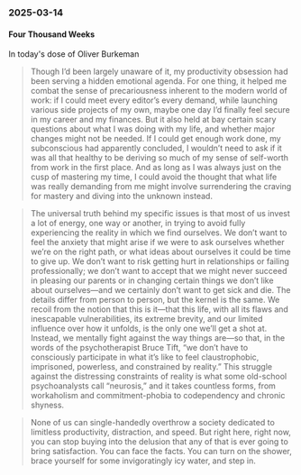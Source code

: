 ### 2025-03-14
#### Four Thousand Weeks
In today's dose of Oliver Burkeman

> Though I’d been largely unaware of it, my productivity obsession had been serving a hidden emotional agenda. For one thing, it helped me combat the sense of precariousness inherent to the modern world of work: if I could meet every editor’s every demand, while launching various side projects of my own, maybe one day I’d finally feel secure in my career and my finances. But it also held at bay certain scary questions about what I was doing with my life, and whether major changes might not be needed. If I could get enough work done, my subconscious had apparently concluded, I wouldn’t need to ask if it was all that healthy to be deriving so much of my sense of self-worth from work in the first place. And as long as I was always just on the cusp of mastering my time, I could avoid the thought that what life was really demanding from me might involve surrendering the craving for mastery and diving into the unknown instead.

> The universal truth behind my specific issues is that most of us invest a lot of energy, one way or another, in trying to avoid fully experiencing the reality in which we find ourselves. We don’t want to feel the anxiety that might arise if we were to ask ourselves whether we’re on the right path, or what ideas about ourselves it could be time to give up. We don’t want to risk getting hurt in relationships or failing professionally; we don’t want to accept that we might never succeed in pleasing our parents or in changing certain things we don’t like about ourselves—and we certainly don’t want to get sick and die. The details differ from person to person, but the kernel is the same. We recoil from the notion that this is it—that this life, with all its flaws and inescapable vulnerabilities, its extreme brevity, and our limited influence over how it unfolds, is the only one we’ll get a shot at. Instead, we mentally fight against the way things are—so that, in the words of the psychotherapist Bruce Tift, “we don’t have to consciously participate in what it’s like to feel claustrophobic, imprisoned, powerless, and constrained by reality.” This struggle against the distressing constraints of reality is what some old-school psychoanalysts call “neurosis,” and it takes countless forms, from workaholism and commitment-phobia to codependency and chronic shyness.

> None of us can single-handedly overthrow a society dedicated to limitless productivity, distraction, and speed. But right here, right now, you can stop buying into the delusion that any of that is ever going to bring satisfaction. You can face the facts. You can turn on the shower, brace yourself for some invigoratingly icy water, and step in.